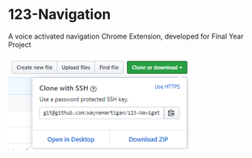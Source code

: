 # 123-Navigation
A voice activated navigation Chrome Extension, developed for Final Year Project

<img src="images/readme/download.png">
